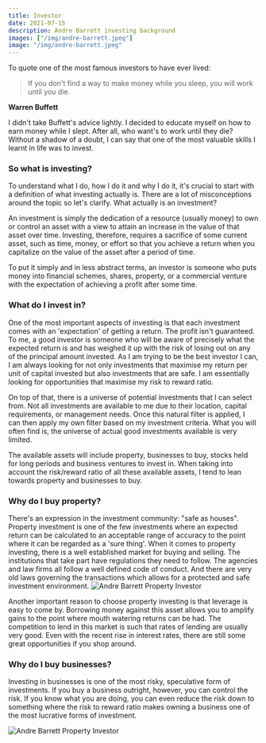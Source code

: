 ```yaml
---
title: Investor
date: 2021-07-15
description: Andre Barrett investing background
images: ["/img/andre-barrett.jpeg"]
image: "/img/andre-barrett.jpeg"
---
```


To quote one of the most famous investors to have ever lived: 
> If you don't find a way to make money while you sleep, you will work until you die.

**Warren Buffett**

I didn't take Buffett's advice lightly. I decided to educate myself on how to earn money while I slept. After all, who want's to work until they die? Without a shadow of a doubt, I can say that one of the most valuable skills I learnt in life was to invest.

### So what is investing?
To understand what I do, how I do it and why I do it, it's crucial to start with a definition of what investing actually is. There are a lot of misconceptions around the topic so let's clarify. What actually is an investment?

An investment is simply the dedication of a resource (usually money) to own or control an asset with a view to attain an increase in the value of that asset over time. 
Investing, therefore, requires a sacrifice of some current asset, such as time, money, or effort so that you achieve a return when you capitalize on the value of the asset after a period of time. 

To put it simply and in less abstract terms, an investor is someone who puts money into financial schemes, shares, property, or a commercial venture with the expectation of achieving a profit after some time.

### What do I invest in?
One of the most important aspects of investing is that each investment comes with an 'expectation' of getting a return. The profit isn't guaranteed. To me, a good investor is someone who will be aware of precisely what the expected return is and has weighed it up with the risk of losing out on any of the principal amount invested.
As I am trying to be the best investor I can, I am always looking for not only investments that maximise my return per unit of capital invested but also investments that are safe. I am essentially looking for opportunities that maximise my risk to reward ratio.

On top of that, there is a universe of potential investments that I can select from. Not all investments are available to me due to their location, capital requirements, or management needs. Once this natural filter is applied, I can then apply my own filter based on my investment criteria. What you will often find is, the universe of actual good investments available is very limited.

The available assets will include property, businesses to buy, stocks held for long periods and business ventures to invest in. When taking into account the risk/reward ratio of all these available assets, I tend to lean towards property and businesses to buy.


### Why do I buy property?
There's an expression in the investment community: "safe as houses". Property investment is one of the few investments where an expected return can be calculated to an acceptable range of accuracy to the point where it can be regarded as a 'sure thing'. When it comes to property investing, there is a well established market for buying and selling. The institutions that take part have regulations they need to follow. The agencies and law firms all follow a well defined code of conduct. And there are very old laws governing the transactions which allows for a protected and safe investment environment.
![Andre Barrett Property Investor](/images/property-investing.jpg)

Another important reason to choose property investing is that leverage is easy to come by. Borrowing money against this asset allows you to amplify gains to the point where mouth watering returns can be had. The competition to lend in this market is such that rates of lending are usually very good. Even with the recent rise in interest rates, there are still some great opportunities if you shop around.

### Why do I buy businesses?
Investing in businesses is one of the most risky, speculative form of investments. If you buy a business outright, however, you can control the risk. If you know what you are doing, you can even reduce the risk down to something where the risk to reward ratio makes owning a business one of the most lucrative forms of investment.

![Andre Barrett Property Investor](/images/business-to-buy.jpg)


